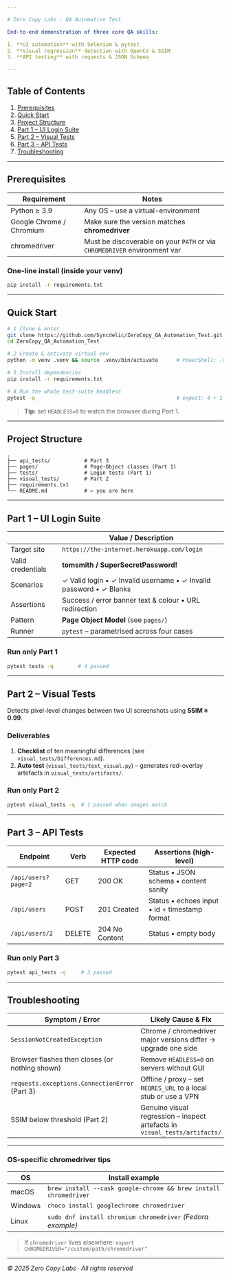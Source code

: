 ```yaml
---

# Zero Copy Labs · QA Automation Test

End-to-end demonstration of three core QA skills:

1. **UI automation** with Selenium & pytest  
2. **Visual regression** detection with OpenCV & SSIM  
3. **API testing** with requests & JSON Schema  

---
```


## Table of Contents
1. [Prerequisites](#prerequisites)  
2. [Quick Start](#quick-start)  
3. [Project Structure](#project-structure)  
4. [Part 1 – UI Login Suite](#part-1--ui-login-suite)  
5. [Part 2 – Visual Tests](#part-2--visual-tests)  
6. [Part 3 – API Tests](#part-3--api-tests)  
7. [Troubleshooting](#troubleshooting)  

---

## Prerequisites
| Requirement             | Notes                                                                  |
|-------------------------|------------------------------------------------------------------------|
| Python ≥ 3.9            | Any OS – use a virtual-environment                                     |
| Google Chrome / Chromium| Make sure the version matches **chromedriver**                         |
| chromedriver            | Must be discoverable on your `PATH` or via `CHROMEDRIVER` environment var |

### One-line install (inside your venv)
```bash
pip install -r requirements.txt
````

---

## Quick Start

```bash
# 1 Clone & enter
git clone https://github.com/Syncdelic/ZeroCopy_QA_Automation_Test.git
cd ZeroCopy_QA_Automation_Test

# 2 Create & activate virtual-env
python -m venv .venv && source .venv/bin/activate      # PowerShell: .venv\Scripts\Activate.ps1

# 3 Install dependencies
pip install -r requirements.txt

# 4 Run the whole test-suite headless
pytest -q                                              # expect: 4 + 1 + 3 = 8 passed
```

> **Tip:** set `HEADLESS=0` to watch the browser during Part 1.

---

## Project Structure

```
.
├── api_tests/           # Part 3
├── pages/               # Page-Object classes (Part 1)
├── tests/               # Login tests (Part 1)
├── visual_tests/        # Part 2
├── requirements.txt
└── README.md            # ← you are here
```

---

## Part 1 – UI Login Suite

|                   | Value / Description                                                |
| ----------------- | ------------------------------------------------------------------ |
| Target site       | `https://the-internet.herokuapp.com/login`                         |
| Valid credentials | **tomsmith / SuperSecretPassword!**                                |
| Scenarios         | ✓ Valid login • ✓ Invalid username • ✓ Invalid password • ✓ Blanks |
| Assertions        | Success / error banner text & colour • URL redirection             |
| Pattern           | **Page Object Model** (see `pages/`)                               |
| Runner            | `pytest` – parametrised across four cases                          |

### Run only Part 1

```bash
pytest tests -q        # 4 passed
```

---

## Part 2 – Visual Tests

Detects pixel-level changes between two UI screenshots using **SSIM ≥ 0.99**.

### Deliverables

1. **Checklist** of ten meaningful differences (see `visual_tests/Differences.md`).
2. **Auto test** (`visual_tests/test_visual.py`) – generates red-overlay artefacts in `visual_tests/artifacts/`.

### Run only Part 2

```bash
pytest visual_tests -q  # 1 passed when images match
```

---

## Part 3 – API Tests

| Endpoint            | Verb   | Expected HTTP code | Assertions (high-level)                       |
| ------------------- | ------ | ------------------ | --------------------------------------------- |
| `/api/users?page=2` | GET    | 200 OK             | Status • JSON schema • content sanity         |
| `/api/users`        | POST   | 201 Created        | Status • echoes input • id + timestamp format |
| `/api/users/2`      | DELETE | 204 No Content     | Status • empty body                           |

### Run only Part 3

```bash
pytest api_tests -q     # 3 passed
```

---

## Troubleshooting

| Symptom / Error                                | Likely Cause & Fix                                                         |
| ---------------------------------------------- | -------------------------------------------------------------------------- |
| `SessionNotCreatedException`                   | Chrome / chromedriver major versions differ → upgrade one side             |
| Browser flashes then closes (or nothing shown) | Remove `HEADLESS=0` on servers without GUI                                 |
| `requests.exceptions.ConnectionError` (Part 3) | Offline / proxy – set `REQRES_URL` to a local stub or use a VPN            |
| SSIM below threshold (Part 2)                  | Genuine visual regression – inspect artefacts in `visual_tests/artifacts/` |

---

### OS-specific chromedriver tips

| OS      | Install example                                                  |
| ------- | ---------------------------------------------------------------- |
| macOS   | `brew install --cask google-chrome && brew install chromedriver` |
| Windows | `choco install googlechrome chromedriver`                        |
| Linux   | `sudo dnf install chromium chromedriver`  *(Fedora example)*     |

> If `chromedriver` lives elsewhere:
> `export CHROMEDRIVER="/custom/path/chromedriver"`

---

*© 2025 Zero Copy Labs · All rights reserved*
